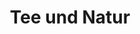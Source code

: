 ---
title: "Tee und Natur"
url: /dresden/tee-und-natur-oesterreicher-strasse/
shop: Lebensmittel
---